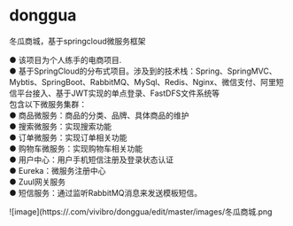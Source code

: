 # donggua

冬瓜商城，基于springcloud微服务框架  

● 该项目为个人练手的电商项目.  
● 基于SpringCloud的分布式项目。涉及到的技术栈：Spring、SpringMVC、Mybtis、SpringBoot、RabbitMQ、MySql、Redis、Nginx、微信支付、阿里短信平台接入、基于JWT实现的单点登录、FastDFS文件系统等  
包含以下微服务集群：  
● 商品微服务：商品的分类、品牌、具体商品的维护  
● 搜索微服务：实现搜索功能  
● 订单微服务：实现订单相关功能  
● 购物车微服务：实现购物车相关功能  
● 用户中心：用户手机短信注册及登录状态认证  
● Eureka：微服务注册中心  
● Zuul网关服务  
● 短信服务：通过监听RabbitMQ消息来发送模板短信。  

![image](https://.com/vivibro/donggua/edit/master/images/冬瓜商城.png
